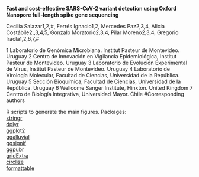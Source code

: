 **Fast and cost-effective SARS-CoV-2 variant detection using Oxford Nanopore full-length spike gene sequencing**

Cecilia Salazar1,2,#, Ferrés Ignacio1,2, Mercedes Paz2,3,4, Alicia Costábile2,,3,4,5, Gonzalo Moratorio2,3,4, Pilar Moreno2,3,4, Gregorio Iraola1,2,6,7,#

1 Laboratorio de Genómica Microbiana. Institut Pasteur de Montevideo. Uruguay 2 Centro de Innovación en Vigilancia Epidemiológica, Institut Pasteur de Montevideo. Uruguay 3 Laboratorio de Evolución Experimental de Virus, Institut Pasteur de Montevideo. Uruguay 4 Laboratorio de Virología Molecular, Facultad de Ciencias, Universidad de la República. Uruguay 5 Sección Bioquímica, Facultad de Ciencias, Universidad de la República. Uruguay 6 Wellcome Sanger Institute, Hinxton. United Kingdom 7 Centro de Biología Integrativa, Universidad Mayor. Chile #Corresponding authors

R scripts to generate the main figures.
Packages:<br />
[stringr](https://github.com/tidyverse/stringr)<br />
[dplyr](https://github.com/tidyverse/dplyr)<br />
[ggplot2](https://github.com/tidyverse/ggplot2)<br />
[ggalluvial](https://github.com/corybrunson/ggalluvial)<br />
[ggsignif](https://github.com/const-ae/ggsignif)<br />
[ggpubr](https://github.com/cran/ggpubr)<br />
[gridExtra](https://github.com/baptiste/gridExtra)<br />
[circlize](https://github.com/jokergoo/circlize)<br />
[formattable](https://github.com/renkun-ken/formattable)<br />
